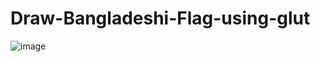 # Draw-Bangladeshi-Flag-using-glut

![image](https://github.com/Redul94/Draw-Bangladeshi-Flag-using-glut/assets/105600346/49453ced-60e2-4a33-9c6d-a6fe063e5843)
